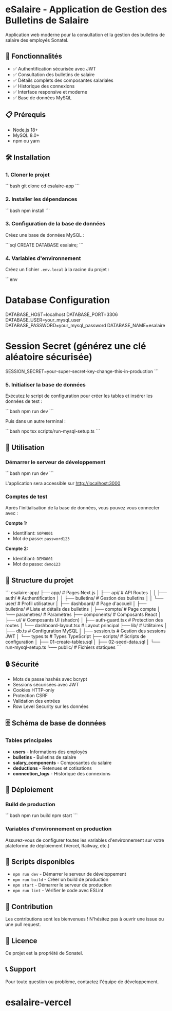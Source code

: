 # eSalaire - Application de Gestion des Bulletins de Salaire

Application web moderne pour la consultation et la gestion des bulletins de salaire des employés Sonatel.

## 🚀 Fonctionnalités

- ✅ Authentification sécurisée avec JWT
- ✅ Consultation des bulletins de salaire
- ✅ Détails complets des composantes salariales
- ✅ Historique des connexions
- ✅ Interface responsive et moderne
- ✅ Base de données MySQL

## 📋 Prérequis

- Node.js 18+ 
- MySQL 8.0+
- npm ou yarn

## 🛠️ Installation

### 1. Cloner le projet

\`\`\`bash
git clone <repository-url>
cd esalaire-app
\`\`\`

### 2. Installer les dépendances

\`\`\`bash
npm install
\`\`\`

### 3. Configuration de la base de données

Créez une base de données MySQL :

\`\`\`sql
CREATE DATABASE esalaire;
\`\`\`

### 4. Variables d'environnement

Créez un fichier `.env.local` à la racine du projet :

\`\`\`env
# Database Configuration
DATABASE_HOST=localhost
DATABASE_PORT=3306
DATABASE_USER=your_mysql_user
DATABASE_PASSWORD=your_mysql_password
DATABASE_NAME=esalaire

# Session Secret (générez une clé aléatoire sécurisée)
SESSION_SECRET=your-super-secret-key-change-this-in-production
\`\`\`

### 5. Initialiser la base de données

Exécutez le script de configuration pour créer les tables et insérer les données de test :

\`\`\`bash
npm run dev
\`\`\`

Puis dans un autre terminal :

\`\`\`bash
npx tsx scripts/run-mysql-setup.ts
\`\`\`

## 🎯 Utilisation

### Démarrer le serveur de développement

\`\`\`bash
npm run dev
\`\`\`

L'application sera accessible sur [http://localhost:3000](http://localhost:3000)

### Comptes de test

Après l'initialisation de la base de données, vous pouvez vous connecter avec :

**Compte 1:**
- Identifiant: `SOPH001`
- Mot de passe: `password123`

**Compte 2:**
- Identifiant: `DEMO001`
- Mot de passe: `demo123`

## 📁 Structure du projet

\`\`\`
esalaire-app/
├── app/                      # Pages Next.js
│   ├── api/                  # API Routes
│   │   ├── auth/            # Authentification
│   │   ├── bulletins/       # Gestion des bulletins
│   │   └── user/            # Profil utilisateur
│   ├── dashboard/           # Page d'accueil
│   ├── bulletins/           # Liste et détails des bulletins
│   ├── compte/              # Page compte
│   └── parametres/          # Paramètres
├── components/              # Composants React
│   ├── ui/                  # Composants UI (shadcn)
│   ├── auth-guard.tsx       # Protection des routes
│   └── dashboard-layout.tsx # Layout principal
├── lib/                     # Utilitaires
│   ├── db.ts               # Configuration MySQL
│   ├── session.ts          # Gestion des sessions JWT
│   └── types.ts            # Types TypeScript
├── scripts/                 # Scripts de configuration
│   ├── 01-create-tables.sql
│   ├── 02-seed-data.sql
│   └── run-mysql-setup.ts
└── public/                  # Fichiers statiques
\`\`\`

## 🔒 Sécurité

- Mots de passe hashés avec bcrypt
- Sessions sécurisées avec JWT
- Cookies HTTP-only
- Protection CSRF
- Validation des entrées
- Row Level Security sur les données

## 🗄️ Schéma de base de données

### Tables principales

- **users** - Informations des employés
- **bulletins** - Bulletins de salaire
- **salary_components** - Composantes du salaire
- **deductions** - Retenues et cotisations
- **connection_logs** - Historique des connexions

## 🚀 Déploiement

### Build de production

\`\`\`bash
npm run build
npm start
\`\`\`

### Variables d'environnement en production

Assurez-vous de configurer toutes les variables d'environnement sur votre plateforme de déploiement (Vercel, Railway, etc.)

## 📝 Scripts disponibles

- `npm run dev` - Démarrer le serveur de développement
- `npm run build` - Créer un build de production
- `npm start` - Démarrer le serveur de production
- `npm run lint` - Vérifier le code avec ESLint

## 🤝 Contribution

Les contributions sont les bienvenues ! N'hésitez pas à ouvrir une issue ou une pull request.

## 📄 Licence

Ce projet est la propriété de Sonatel.

## 📞 Support

Pour toute question ou problème, contactez l'équipe de développement.
# esalaire-vercel
